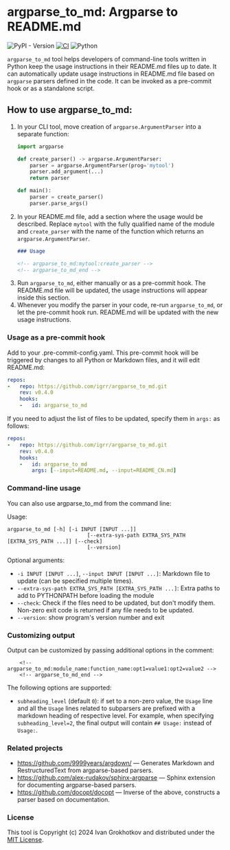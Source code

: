 # argparse_to_md: Argparse to README.md

![PyPI - Version](https://img.shields.io/pypi/v/argparse-to-md?labelColor=383838)
 [![CI](https://github.com/igrr/argparse_to_md/actions/workflows/main.yml/badge.svg)](https://github.com/igrr/argparse_to_md/actions/workflows/main.yml) ![Python](https://img.shields.io/badge/dynamic/yaml?url=https://raw.githubusercontent.com/igrr/argparse_to_md/main/.github/workflows/main.yml&query=$.jobs['test'].strategy.matrix['python-version']&label=Python&logo=python&color=3366ff&logoColor=ffcc00&labelColor=383838)

`argparse_to_md` tool helps developers of command-line tools written in Python keep the usage instructions in their README.md files up to date. It can automatically update usage instructions in README.md file based on `argparse` parsers defined in the code. It can be invoked as a pre-commit hook or as a standalone script.

## How to use argparse_to_md:

1. In your CLI tool, move creation of `argparse.ArgumentParser` into a separate function:
    ```python
    import argparse

    def create_parser() -> argparse.ArgumentParser:
        parser = argparse.ArgumentParser(prog='mytool')
        parser.add_argument(...)
        return parser

    def main():
        parser = create_parser()
        parser.parse_args()
    ```
2. In your README.md file, add a section where the usage would be described. Replace `mytool` with the fully qualified name of the module and `create_parser` with the name of the function which returns an `argparse.ArgumentParser`.
    ```md
    ### Usage

    <!-- argparse_to_md:mytool:create_parser -->
    <!-- argparse_to_md_end -->
    ```
3. Run `argparse_to_md`, either manually or as a pre-commit hook. The README.md file will be updated, the usage instructions will appear inside this section.
4. Whenever you modify the parser in your code, re-run `argparse_to_md`, or let the pre-commit hook run. README.md will be updated with the new usage instructions.

### Usage as a pre-commit hook

Add to your .pre-commit-config.yaml. This pre-commit hook will be triggered by changes to all Python or Markdown files, and it will edit README.md:

```yaml
repos:
-   repo: https://github.com/igrr/argparse_to_md.git
    rev: v0.4.0
    hooks:
    -   id: argparse_to_md
```

If you need to adjust the list of files to be updated, specify them in `args:` as follows:

```yaml
repos:
-   repo: https://github.com/igrr/argparse_to_md.git
    rev: v0.4.0
    hooks:
    -   id: argparse_to_md
        args: [--input=README.md, --input=README_CN.md]
```

### Command-line usage

You can also use argparse_to_md from the command line:

<!-- argparse_to_md:argparse_to_md.__main__:get_parser -->
Usage:
```
argparse_to_md [-h] [-i INPUT [INPUT ...]]
                          [--extra-sys-path EXTRA_SYS_PATH [EXTRA_SYS_PATH ...]] [--check]
                          [--version]
```

Optional arguments:
- `-i INPUT [INPUT ...]`, `--input INPUT [INPUT ...]`: Markdown file to update (can be specified multiple times).
- `--extra-sys-path EXTRA_SYS_PATH [EXTRA_SYS_PATH ...]`: Extra paths to add to PYTHONPATH before loading the module
- `--check`: Check if the files need to be updated, but don't modify them. Non-zero exit code is returned if any file needs to be updated.
- `--version`: show program's version number and exit
<!-- argparse_to_md_end -->


### Customizing output

Output can be customized by passing additional options in the comment:
```
    <!-- argparse_to_md:module_name:function_name:opt1=value1:opt2=value2 -->
    <!-- argparse_to_md_end -->
```

The following options are supported:

- `subheading_level` (default `0`): if set to a non-zero value, the `Usage` line and all the `Usage` lines related to subparsers are prefixed with a markdown heading of respective level. For example, when specifying `subheading_level=2`, the final output will contain `## Usage:` instead of `Usage:`.

### Related projects

- https://github.com/9999years/argdown/ — Generates Markdown and RestructuredText from argparse-based parsers.
- https://github.com/alex-rudakov/sphinx-argparse — Sphinx extension for documenting argparse-based parsers.
- https://github.com/docopt/docopt — Inverse of the above, constructs a parser based on documentation.

### License

This tool is Copyright (c) 2024 Ivan Grokhotkov and distributed under the [MIT License](LICENSE).
